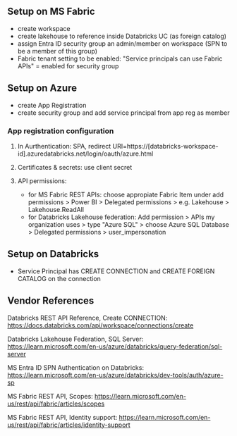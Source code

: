 ## Setup on MS Fabric
- create workspace
- create lakehouse to reference inside Databricks UC (as foreign catalog)
- assign Entra ID security group an admin/member on workspace (SPN to be a member of this group)
- Fabric tenant setting to be enabled: "Service principals can use Fabric APIs" = enabled for security group 

## Setup on Azure
- create App Registration
- create security group and add service principal from app reg as member

### App registration configuration
1) In Aurthentication: SPA, redirect URI=https://[databricks-workspace-id].azuredatabricks.net/login/oauth/azure.html
2) Certificates & secrets: use client secret
3) API permissions: 

    - for MS Fabric REST APIs: choose appropiate Fabric Item under add permissions > Power BI > Delegated permissions > e.g. Lakehouse > Lakehouse.ReadAll
    - for Databricks Lakehouse federation: Add permission > APIs my organization uses > type "Azure SQL" > choose Azure SQL Database > Delegated permissions > user_impersonation

## Setup on Databricks
- Service Principal has CREATE CONNECTION and CREATE FOREIGN CATALOG on the connection

## Vendor References
Databricks REST API Reference, Create CONNECTION: https://docs.databricks.com/api/workspace/connections/create

Databricks Lakehouse Federation, SQL Server: https://learn.microsoft.com/en-us/azure/databricks/query-federation/sql-server

MS Entra ID SPN Authentication on Databricks: https://learn.microsoft.com/en-us/azure/databricks/dev-tools/auth/azure-sp

MS Fabric REST API, Scopes: https://learn.microsoft.com/en-us/rest/api/fabric/articles/scopes

MS Fabric REST API, Identity support: https://learn.microsoft.com/en-us/rest/api/fabric/articles/identity-support

